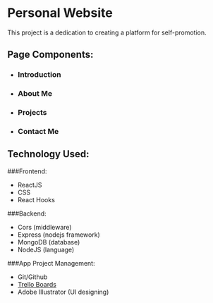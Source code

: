 # Personal Website

This project is a dedication to creating a platform for self-promotion.

## Page Components:

- ### Introduction
- ### About Me
- ### Projects
- ### Contact Me


## Technology Used:

###Frontend:
 - ReactJS
 - CSS
 - React Hooks

###Backend:
 - Cors (middleware)
 - Express (nodejs framework)
 - MongoDB (database)
 - NodeJS (language)

###App Project Management:
- Git/Github
- [Trello Boards](https://trello.com/personalwebsite75/account)
- Adobe Illustrator (UI designing)
